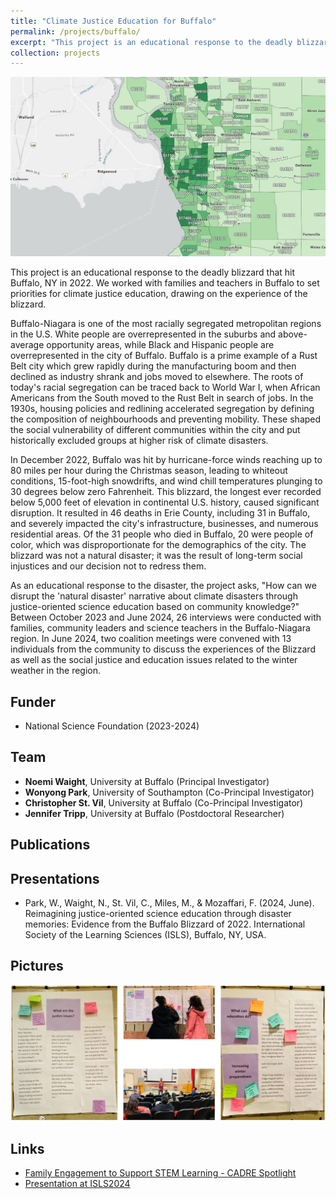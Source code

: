 ```yaml
---
title: "Climate Justice Education for Buffalo"
permalink: /projects/buffalo/
excerpt: "This project is an educational response to the deadly blizzard that hit Buffalo, NY in 2022. We are working with families and teachers in Buffalo to set priorities for climate justice education, drawing on the experience of the blizzard. <br/><br/><img src='/images/buffalo.jpg' width='400'>"
collection: projects
---
```


<img src='/images/buffalo.jpg'>

This project is an educational response to the deadly blizzard that hit Buffalo, NY in 2022. We worked with families and teachers in Buffalo to set priorities for climate justice education, drawing on the experience of the blizzard. <br/>

Buffalo-Niagara is one of the most racially segregated metropolitan regions in the U.S. White people are overrepresented in the suburbs and above-average opportunity areas, while Black and Hispanic people are overrepresented in the city of Buffalo. Buffalo is a prime example of a Rust Belt city which grew rapidly during the manufacturing boom and then declined as industry shrank and jobs moved to elsewhere. The roots of today's racial segregation can be traced back to World War I, when African Americans from the South moved to the Rust Belt in search of jobs. In the 1930s, housing policies and redlining accelerated segregation by defining the composition of neighbourhoods and preventing mobility. These shaped the social vulnerability of different communities within the city and put historically excluded groups at higher risk of climate disasters. <br/>

In December 2022, Buffalo was hit by hurricane-force winds reaching up to 80 miles per hour during the Christmas season, leading to whiteout conditions, 15-foot-high snowdrifts, and wind chill temperatures plunging to 30 degrees below zero Fahrenheit. This blizzard, the longest ever recorded below 5,000 feet of elevation in continental U.S. history, caused significant disruption. It resulted in 46 deaths in Erie County, including 31 in Buffalo, and severely impacted the city's infrastructure, businesses, and numerous residential areas. Of the 31 people who died in Buffalo, 20 were people of color, which was disproportionate for the demographics of the city. The blizzard was not a natural disaster; it was the result of long-term social injustices and our decision not to redress them. <br/>

As an educational response to the disaster, the project asks, "How can we disrupt the 'natural disaster' narrative about climate disasters through justice-oriented science education based on community knowledge?" Between October 2023 and June 2024, 26 interviews were conducted with families, community leaders and science teachers in the Buffalo-Niagara region. In June 2024, two coalition meetings were convened with 13 individuals from the community to discuss the experiences of the Blizzard as well as the social justice and education issues related to the winter weather in the region. <br/>

## Funder
* National Science Foundation (2023-2024)

## Team
* **Noemi Waight**, University at Buffalo (Principal Investigator) <br/>
* **Wonyong Park**, University of Southampton (Co-Principal Investigator) <br/>
* **Christopher St. Vil**, University at Buffalo (Co-Principal Investigator) <br/>
* **Jennifer Tripp**, University at Buffalo (Postdoctoral Researcher) <br/>

## Publications

## Presentations
* Park, W., Waight, N., St. Vil, C., Miles, M., & Mozaffari, F. (2024, June). Reimagining justice-oriented science education through disaster memories: Evidence from the Buffalo Blizzard of 2022. International Society of the Learning Sciences (ISLS), Buffalo, NY, USA.

## Pictures
<img src='/images/buffcoalition.png'>

## Links
* [Family Engagement to Support STEM Learning - CADRE Spotlight](https://cadrek12.org/spotlight/family-engagement-stem-learning#waight)
* [Presentation at ISLS2024](/files/isls2024.pdf)